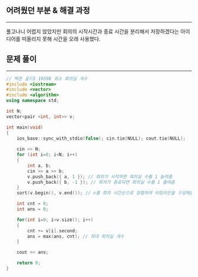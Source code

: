 ## 어려웠던 부분 & 해결 과정

---

풀고나니 어렵지 않았지만 회의의 시작시간과 종료 시간을 분리해서 저장하겠다는 아이디어를 떠올리지 못해 시간을 오래 사용했다.

## 문제 풀이

---

```cpp
// 백준 골드5 19598 최소 회의실 개수
#include <iostream>
#include <vector>
#include <algorithm>
using namespace std;

int N;
vector<pair <int, int>> v;

int main(void)
{
	ios_base::sync_with_stdio(false); cin.tie(NULL); cout.tie(NULL);
	
	cin >> N;
	for (int i=0; i<N; i++)
	{
		int a, b;
		cin >> a >> b;
		v.push_back({ a, 1 }); // 회의가 시작하면 회의실 수를 1 늘려줌
		v.push_back({ b, -1 }); // 회의가 종료되면 회의실 수를 1 줄여줌
	}
	sort(v.begin(), v.end()); // v를 회의 시간순으로 정렬하여 타임라인을 구성해줌.

	int cnt = 0;
	int ans = 0;

	for(int i=0; i<v.size(); i++)
	{
		cnt += v[i].second;
		ans = max(ans, cnt); // 최대 회의실 개수
	}

	cout << ans;

	return 0;
}
```